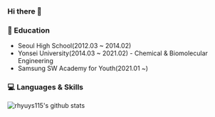 ### Hi there 👋

<!--
**rhyuys115/rhyuys115** is a ✨ _special_ ✨ repository because its `README.md` (this file) appears on your GitHub profile.

Here are some ideas to get you started:

- 🔭 I’m currently working on ...
- 🌱 I’m currently learning ...
- 👯 I’m looking to collaborate on ...
- 🤔 I’m looking for help with ...
- 💬 Ask me about ...
- 📫 How to reach me: ...
- 😄 Pronouns: ...
- ⚡ Fun fact: ...
-->
### 📝 Education
- Seoul High School(2012.03 ~ 2014.02)
- Yonsei University(2014.03 ~ 2021.02) - Chemical & Biomolecular Engineering
- Samsung SW Academy for Youth(2021.01 ~)

### 💻 Languages & Skills

<!-- 
[![Top Langs](https://github-readme-stats.vercel.app/api/top-langs/?username=rhyuys115)](https://github.com/anuraghazra/github-readme-stats) -->
![rhyuys115's github stats](https://github-readme-stats.vercel.app/api?username=rhyuys115&theme=onedarkl&show_icons=true)
